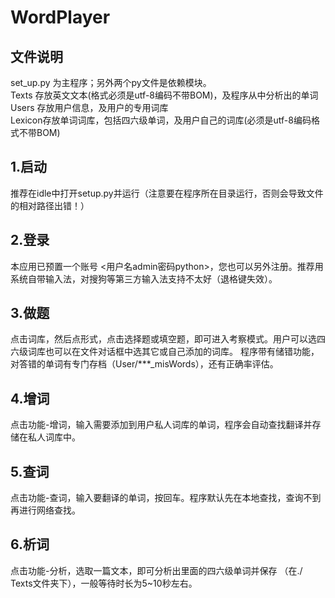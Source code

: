 # WordPlayer

## 文件说明   
set_up.py 为主程序；另外两个py文件是依赖模块。  
Texts 存放英文文本(格式必须是utf-8编码不带BOM)，及程序从中分析出的单词     
Users 存放用户信息，及用户的专用词库   
Lexicon存放单词词库，包括四六级单词，及用户自己的词库(必须是utf-8编码格式不带BOM)    
## 1.启动    
推荐在idle中打开setup.py并运行（注意要在程序所在目录运行，否则会导致文件的相对路径出错！）   
## 2.登录   
本应用已预置一个账号 <用户名admin密码python>，您也可以另外注册。推荐用系统自带输入法，对搜狗等第三方输入法支持不太好（退格键失效）。  
## 3.做题   
点击词库，然后点形式，点击选择题或填空题，即可进入考察模式。用户可以选四六级词库也可以在文件对话框中选其它或自己添加的词库。
程序带有储错功能，对答错的单词有专门存档（User/***_misWords），还有正确率评估。   
## 4.增词   
点击功能-增词，输入需要添加到用户私人词库的单词，程序会自动查找翻译并存储在私人词库中。   
## 5.查词    
点击功能-查词，输入要翻译的单词，按回车。程序默认先在本地查找，查询不到再进行网络查找。   
## 6.析词   
点击功能-分析，选取一篇文本，即可分析出里面的四六级单词并保存      （在./ Texts文件夹下），一般等待时长为5~10秒左右。   
